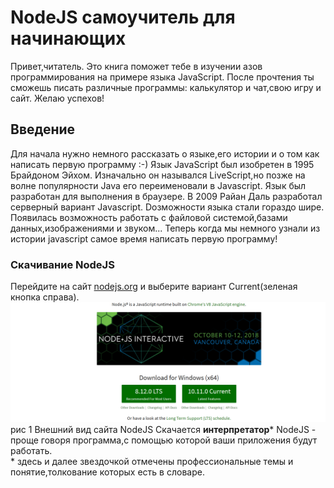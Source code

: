 # NodeJS самоучитель для начинающих
Привет,читатель.
Это книга поможет тебе в изучении азов программирования на примере языка JavaScript.
После прочтения ты сможешь писать различные программы:
калькулятор и чат,свою игру и сайт.
Желаю успехов!
## Введение
Для начала нужно немного рассказать о языке,его истории и о том как написать первую программу :-)
Язык JavaScript был изобретен в 1995 Брайдоном Эйхом.
Изначально он назывался LiveScript,но позже на волне популярности Java его переименовали в Javascript.
Язык был разработан для выполнения в браузере.
В 2009 Райан Даль разработал серверный вариант Javascript.
Dозможности языка стали гораздо шире.
Появилась возможность работать с файловой системой,базами данных,изображениями и звуком...
Теперь когда мы немного узнали из истории javascript самое время написать первую программу!
### Скачивание NodeJS
Перейдите на сайт [nodejs.org](https://nodejs.org)
и выберите вариант Current(зеленая кнопка справа).
![Внешний вид](https://raw.githubusercontent.com/nagayev/nodejsbook/master/first.png)
            рис 1 Внешний вид сайта NodeJS
Скачается **интерпретатор*** NodeJS - проще говоря программа,с помощью которой ваши приложения будут работать.  
\* здесь и далее звездочкой отмечены профессиональные темы и понятие,толкование которых есть в словаре. 

